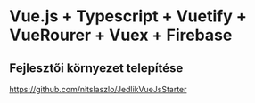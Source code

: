 # Vue.js + Typescript + Vuetify + VueRourer + Vuex + Firebase

## Fejlesztői környezet telepítése
https://github.com/nitslaszlo/JedlikVueJsStarter
